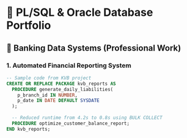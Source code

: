 # 💾 PL/SQL & Oracle Database Portfolio

## 🏦 **Banking Data Systems (Professional Work)**
### 1. Automated Financial Reporting System
```sql
-- Sample code from KVB project
CREATE OR REPLACE PACKAGE kvb_reports AS
  PROCEDURE generate_daily_liabilities(
    p_branch_id IN NUMBER,
    p_date IN DATE DEFAULT SYSDATE
  );
  
  -- Reduced runtime from 4.2s to 0.8s using BULK COLLECT
  PROCEDURE optimize_customer_balance_report;
END kvb_reports;
